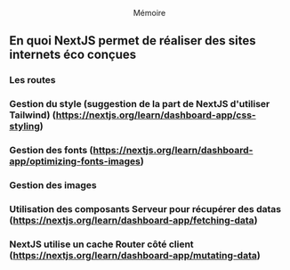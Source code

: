 <p align="center"> Mémoire </p>

## En quoi NextJS permet de réaliser des sites internets éco conçues

### Les routes

### Gestion du style (suggestion de la part de NextJS d'utiliser Tailwind) (https://nextjs.org/learn/dashboard-app/css-styling)

### Gestion des fonts (https://nextjs.org/learn/dashboard-app/optimizing-fonts-images)

### Gestion des images

### Utilisation des composants Serveur pour récupérer des datas (https://nextjs.org/learn/dashboard-app/fetching-data)

### NextJS utilise un cache Router côté client (https://nextjs.org/learn/dashboard-app/mutating-data)